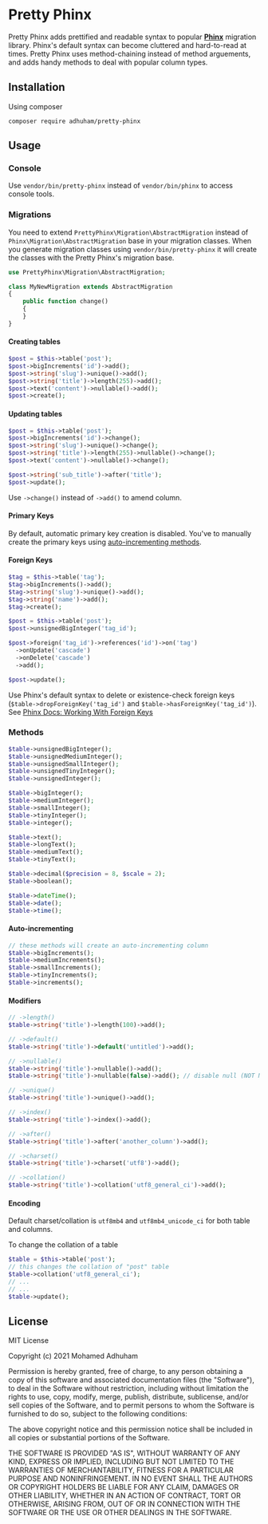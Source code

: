 # Pretty Phinx
Pretty Phinx adds prettified and readable syntax to popular **[Phinx](https://github.com/cakephp/phinx)** migration library. Phinx's default syntax can become cluttered and hard-to-read at times. Pretty Phinx uses method-chaining instead of method arguements, and adds handy methods to deal with popular column types.

## Installation
Using composer
```
composer require adhuham/pretty-phinx
```

## Usage

### Console
Use `vendor/bin/pretty-phinx` instead of `vendor/bin/phinx` to access console tools.

### Migrations
You need to extend `PrettyPhinx\Migration\AbstractMigration` instead of `Phinx\Migration\AbstractMigration` base in your migration classes. When you generate migration classes using `vendor/bin/pretty-phinx` it will create the classes with the Pretty Phinx's migration base.

```php
use PrettyPhinx\Migration\AbstractMigration;

class MyNewMigration extends AbstractMigration
{
    public function change()
    {
    }
}

```

#### Creating tables 
```php
$post = $this->table('post');
$post->bigIncrements('id')->add();
$post->string('slug')->unique()->add();
$post->string('title')->length(255)->add();
$post->text('content')->nullable()->add();
$post->create();
```

#### Updating tables 
```php
$post = $this->table('post');
$post->bigIncrements('id')->change();
$post->string('slug')->unique()->change();
$post->string('title')->length(255)->nullable()->change();
$post->text('content')->nullable()->change();

$post->string('sub_title')->after('title');
$post->update();
```

Use `->change()` instead of `->add()` to amend column.

#### Primary Keys
By default, automatic primary key creation is disabled. You've to manually create the primary keys using [auto-incrementing methods](#auto-incrementing-methods).

#### Foreign Keys 
```php
$tag = $this->table('tag');
$tag->bigIncrements()->add();
$tag->string('slug')->unique()->add();
$tag->string('name')->add();
$tag->create();

$post = $this->table('post');
$post->unsignedBigInteger('tag_id');

$post->foreign('tag_id')->references('id')->on('tag')
  ->onUpdate('cascade')
  ->onDelete('cascade')
  ->add();

$post->update();
```

Use Phinx's default syntax to delete or existence-check foreign keys (`$table->dropForeignKey('tag_id')` and `$table->hasForeignKey('tag_id')`). See [Phinx Docs: Working With Foreign Keys](https://book.cakephp.org/phinx/0/en/migrations.html#working-with-foreign-keys)

### Methods

```php
$table->unsignedBigInteger();
$table->unsignedMediumInteger();
$table->unsignedSmallInteger();
$table->unsignedTinyInteger();
$table->unsignedInteger();

$table->bigInteger();
$table->mediumInteger();
$table->smallInteger();
$table->tinyInteger();
$table->integer();

$table->text();
$table->longText();
$table->mediumText();
$table->tinyText();

$table->decimal($precision = 8, $scale = 2);
$table->boolean();

$table->dateTime();
$table->date();
$table->time();
``` 

#### Auto-incrementing
```php
// these methods will create an auto-incrementing column
$table->bigIncrements();
$table->mediumIncrements();
$table->smallIncrements();
$table->tinyIncrements();
$table->increments();
```

#### Modifiers
```php
// ->length()
$table->string('title')->length(100)->add();

// ->default()
$table->string('title')->default('untitled')->add();

// ->nullable()
$table->string('title')->nullable()->add();
$table->string('title')->nullable(false)->add(); // disable null (NOT NULL)

// ->unique()
$table->string('title')->unique()->add();

// ->index()
$table->string('title')->index()->add();

// ->after()
$table->string('title')->after('another_column')->add();

// ->charset()
$table->string('title')->charset('utf8')->add();

// ->collation()
$table->string('title')->collation('utf8_general_ci')->add();
```

#### Encoding
Default charset/collation is `utf8mb4` and `utf8mb4_unicode_ci` for both table and columns.

To change the collation of a table
```php
$table = $this->table('post');
// this changes the collation of "post" table
$table->collation('utf8_general_ci');
// ... 
// ...
$table->update();
```

## License
MIT License

Copyright (c) 2021 Mohamed Adhuham

Permission is hereby granted, free of charge, to any person obtaining a copy of this software and associated documentation files (the "Software"), to deal in the Software without restriction, including without limitation the rights to use, copy, modify, merge, publish, distribute, sublicense, and/or sell copies of the Software, and to permit persons to whom the Software is furnished to do so, subject to the following conditions:

The above copyright notice and this permission notice shall be included in all copies or substantial portions of the Software.

THE SOFTWARE IS PROVIDED "AS IS", WITHOUT WARRANTY OF ANY KIND, EXPRESS OR IMPLIED, INCLUDING BUT NOT LIMITED TO THE WARRANTIES OF MERCHANTABILITY, FITNESS FOR A PARTICULAR PURPOSE AND NONINFRINGEMENT. IN NO EVENT SHALL THE AUTHORS OR COPYRIGHT HOLDERS BE LIABLE FOR ANY CLAIM, DAMAGES OR OTHER LIABILITY, WHETHER IN AN ACTION OF CONTRACT, TORT OR OTHERWISE, ARISING FROM, OUT OF OR IN CONNECTION WITH THE SOFTWARE OR THE USE OR OTHER DEALINGS IN THE SOFTWARE.
